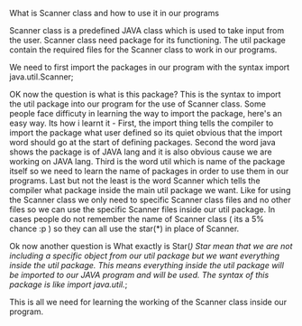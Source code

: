 What is Scanner class and how to use it in our programs

Scanner class is a predefined JAVA class which is used to take input from the user. Scanner class need package for its functioning. The util package contain the required files for the Scanner class to work in our programs.

We need to first import the packages in our program with the syntax import java.util.Scanner;

OK now the question is what is this package? This is the syntax to import the util package into our program for the use of Scanner class. Some people face difficuty in learning the way to import the package, here's an easy way. Its how i learnt it - First, the import thing tells the compiler to import the package what user defined so its quiet obvious that the import word should go at the start of defining packages. Second the word java shows the package is of JAVA lang and it is also obvious cause we are working on JAVA lang. Third is the word util which is name of the package itself so we need to learn the name of packages in order to use them in our programs. Last but not the least is the word Scanner which tells the compiler what package inside the main util package we want. Like for using the Scanner class we only need to specific Scanner class files and no other files so we can use the specific Scanner files inside our util package. In cases people do not remember the name of Scanner class ( its a 5% chance :p ) so they can all use the star(*) in place of Scanner.

Ok now another question is What exactly is Star(*) Star mean that we are not including a specific object from our util package but we want everything inside the util package. This means everything inside the util package will be imported to our JAVA program and will be used. The syntax of this package is like import java.util.*;

This is all we need for learning the working of the Scanner class inside our program.

